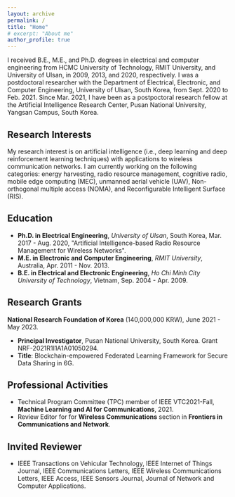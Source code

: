 ```yaml
---
layout: archive
permalink: /
title: "Home"
# excerpt: "About me"
author_profile: true
---
```


I received B.E., M.E., and Ph.D. degrees in electrical and computer engineering from HCMC University of Technology, RMIT University, and University of Ulsan, in 2009, 2013, and 2020, respectively. I was a postdoctoral researcher with the Department of Electrical, Electronic, and Computer Engineering, University of Ulsan, South Korea, from Sept. 2020 to Feb. 2021. Since Mar. 2021, I have been as a postpoctoral research fellow at the Artificial Intelligence Research Center, Pusan National University, Yangsan Campus, South Korea.  

## Research Interests

My research interest is on artificial intelligence (i.e., deep learning and deep reinforcement learning techniques) with applications to wireless communication networks. I am currently working on the following categories: energy harvesting,  radio resource management, cognitive radio, mobile edge computing (MEC), unmanned aerial vehicle (UAV), Non-orthogonal multiple access (NOMA), and Reconfigurable Intelligent Surface (RIS).

## Education

- **Ph.D. in Electrical Engineering**, _University of Ulsan_, South Korea, Mar. 2017 - Aug. 2020, "Artificial Intelligence-based Radio Resource Management for Wireless Networks".
- **M.E. in Electronic and Computer Engineering**, _RMIT University_, Australia, Apr. 2011 - Nov. 2013.
- **B.E. in Electrical and Electronic Engineering**, _Ho Chi Minh City University of Technology_, Vietnam, Sep. 2004 - Apr. 2009.

## Research Grants

**National Research Foundation of Korea** (140,000,000 KRW), June 2021 - May 2023.  
* **Principal Investigator**, Pusan National University, South Korea. Grant NRF-2021R1I1A1A01050294.  
* **Title**: Blockchain-empowered Federated Learning Framework for Secure Data Sharing in 6G. 

## Professional Activities

- Technical Program Committee (TPC) member of IEEE VTC2021-Fall, **Machine Learning and AI for Communications**, 2021.
- Review Editor for for **Wireless Communications** section in **Frontiers in Communications and Network**.


## Invited Reviewer

- IEEE Transactions on Vehicular Technology, IEEE Internet of Things Journal, IEEE Communications Letters, IEEE Wireless Communications Letters, IEEE Access, IEEE Sensors Journal, Journal of Network and Computer Applications.

